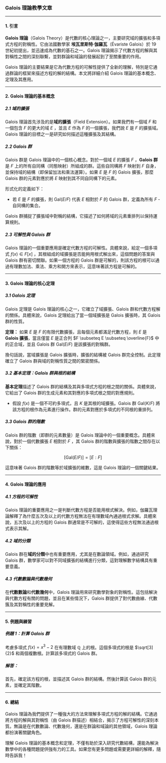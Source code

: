 ### Galois 理論教學文章

---

#### 1. 引言

**Galois 理論**（Galois Theory）是代數的核心理論之一，主要研究域的擴張和多項式方程的對稱性。它由法國數學家 **埃瓦里斯特·伽羅瓦**（Évariste Galois）於 19 世紀初提出，並迅速成為代數的基石之一。Galois 理論揭示了代數方程的解與其對稱性之間的深刻聯繫，並對群論和域論的發展起到了至關重要的作用。

Galois 理論的主要結果是它為代數方程的可解性提供了全新的理解，特別是它通過群論的框架來描述方程的解的結構。本文將詳細介紹 Galois 理論的基本概念、定理及其應用。

---

#### 2. Galois 理論的基本概念

##### 2.1 域的擴張

Galois 理論首先涉及的是**域的擴張**（Field Extension）。如果我們有一個域  $`F`$  和一個包含  $`F`$  的更大的域  $`E`$ ，並且  $`E`$  作為  $`F`$  的一個擴張，我們說  $`E`$  是  $`F`$  的擴張域。Galois 理論的目標之一是研究如何描述這種擴張及其結構。

##### 2.2 Galois 群

Galois 群是 Galois 理論中的一個核心概念。對於一個域  $`E`$  的擴張  $`F`$ ，**Galois 群**是  $`F`$  上的所有自同構（同態映射）所組成的群。這些自同構將  $`F`$  映射到  $`F`$  自身，並保持域的結構（即保留加法和乘法運算）。如果  $`E`$  是  $`F`$  的 Galois 擴張，那麼 Galois 群的元素對應於將  $`E`$  映射到其不同自同構下的元素。

形式化的定義如下：

- 若  $`E`$  是  $`F`$  的擴張，則  $`\text{Gal}(E/F)`$  代表  $`E`$  相對於  $`F`$  的 Galois 群，定義為所有  $`F`$ -自同構的集合。

Galois 群捕捉了擴張域中對稱的結構，它描述了如何將域的元素重排列以保持運算規則。

##### 2.3 可解性與 Galois 群

Galois 理論的一個重要應用是確定代數方程的可解性。具體來說，給定一個多項式  $`f(x) \in F[x]`$ ，其根組成的域擴張是否能夠用根式解出來，這個問題的答案與 Galois 群有密切關聯。如果一個方程的 Galois 群是可解的，則該方程的根可以通過有理數加法、乘法、乘方和開方來表示，這意味著該方程是可解的。

---

#### 3. Galois 理論的核心定理

##### 3.1 Galois 定理

Galois 定理是 Galois 理論的核心之一，它確立了域擴張、Galois 群和代數方程解的關係。具體來說，Galois 定理給出了當一個域擴張是 Galois 擴張時，其 Galois 群的性質。

**定理：** 如果  $`E`$  是  $`F`$  的有限代數擴張，且每個元素都滿足代數方程，則  $`E`$  是 **Galois 擴張**，當且僅當  $`E`$  是正合列  $`F \subseteq E \subseteq \overline{F}`$  中的正合域，並且 Galois 群  $`\text{Gal}(E/F)`$  是該擴張的對稱群。

換句話說，當域擴張是 Galois 擴張時，擴張的結構被 Galois 群完全控制。此定理確立了 Galois 群與域的對稱性質之間的緊密關係。

##### 3.2 基本定理：Galois 群與根的結構

**基本定理**描述了 Galois 群的結構及其與多項式方程的根之間的關係。具體來說，它給出了 Galois 群的生成元素和其對應的多項式根之間的對應規則。

- 假設  $`f(x)`$  是一個不可約多項式，且  $`K`$  是其根的域擴張。Galois 群  $`\text{Gal}(K/F)`$  將該方程的根作為元素進行操作。群的元素對應於多項式的不同根的重排列。

##### 3.3 Galois 群的階數

Galois 群的階數（即群的元素數量）是 Galois 理論中的一個重要概念。具體來說，對於一個代數擴張  $`E`$  相對於  $`F`$ ，其 Galois 群的階數與擴張的階數之間存在以下關係：


```math
[\text{Gal}(E/F)] = [E : F]
```


這意味著 Galois 群的階數等於域擴張的維數，這是 Galois 理論的一個關鍵結果。

---

#### 4. Galois 理論的應用

##### 4.1 方程的可解性

Galois 理論的重要應用之一是判斷代數方程是否能用根式解決。例如，伽羅瓦理論解釋了為什麼五次及以上的代數方程無法在有理數域內通過根式求解。具體來說，五次及以上的方程的 Galois 群通常是不可解的，這使得這些方程無法通過根式表示其解。

##### 4.2 域的分類

Galois 群在**域的分類**中也有重要應用，尤其是在數論領域。例如，通過研究 Galois 群，數學家可以對不同域擴張的結構進行分類，這對理解數字結構具有重要意義。

##### 4.3 代數數論與代數幾何

在**代數數論**和**代數幾何**中，Galois 理論用來研究數學對象的對稱性。這包括解決與代數方程有關的問題，並且在某些情況下，Galois 群提供了對代數曲線、代數簇及其對稱性的重要見解。

---

#### 5. 例題與練習

##### 例題 1：計算 Galois 群

考慮多項式  $`f(x) = x^3 - 2`$  在有理數域  $`\mathbb{Q}`$  上的根。這個多項式的根是  $`\sqrt[3]{2}`$  和兩個複數根。計算該多項式的 Galois 群。

##### 解答：

首先，確定該方程的根，並描述其 Galois 群的結構。然後計算該 Galois 群的元素，並確定其階數。

---

#### 6. 總結

Galois 理論為我們提供了一種強大的方法來理解多項式方程的解的結構。它通過將方程的解與其對稱性（由 Galois 群描述）相結合，揭示了方程可解性的深刻本質。無論是在代數數論、代數幾何，還是在群論和域論的其他領域，Galois 理論都扮演著關鍵角色。

理解 Galois 理論的基本概念和定理，不僅有助於深入研究代數結構，還能為解決數學中的各種問題提供強有力的工具。如果您有更多問題或需要更詳細的解釋，隨時告訴我！